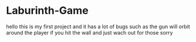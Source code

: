 # Laburinth-Game

hello this is my first project and it has a lot of bugs such as the gun will orbit around the player if you hit the wall and just wach out for those sorry
